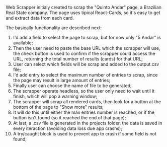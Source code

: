 Web Scrapper initialy created to scrap the "Quinto Andar" page, a Brazilian Real State company.
The page uses tipical React-Cards, so it's easy to get and extract data from each card.

The basically functionality are described next:
1) I'd add a field to select the page to scrap, but for now only "5 Andar" is available;
2) Then the user need to paste the base URL which the scrapper will use, the check button is used to confirm if the scrapper could access the URL, returning the total number of results (cards) for that URL;
3) User can select which fields will be scrap and added to the output.csv file;
4) I'd add entry to select the maximum number of entries to scrap, since the page may result in large amount of entries;
5) Finally user can choose the name of file to be generated;
6) The scrapper operate headless, so the user only need to wait until it finish, which will pop a warning window;
7) The scrapper will scrap all rendered cards, then look for a button at the bottom of the page to "Show more" results;
8) It will do this until either the máx entries number is reached, or if the button isn't found (so it reached the end of that page);
9) At last, a .csv file is generated in the projects folder, the data is saved in every iteraction (avoiding data loss due app crashs);
10) A try/caught block is used to prevent app to crash if some field is not found;
